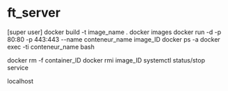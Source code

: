 # ft_server
[super user]
docker build -t image_name .
docker images
docker run -d -p 80:80 -p 443:443 --name conteneur_name image_ID
docker ps -a
docker exec -ti conteneur_name bash

docker rm -f container_ID
docker rmi image_ID
systemctl status/stop service

localhost
